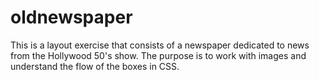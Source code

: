 # oldnewspaper
This is a layout exercise that consists of a newspaper dedicated to news from the Hollywood 50's show. The purpose is to work with images and understand the flow of the boxes in CSS.
